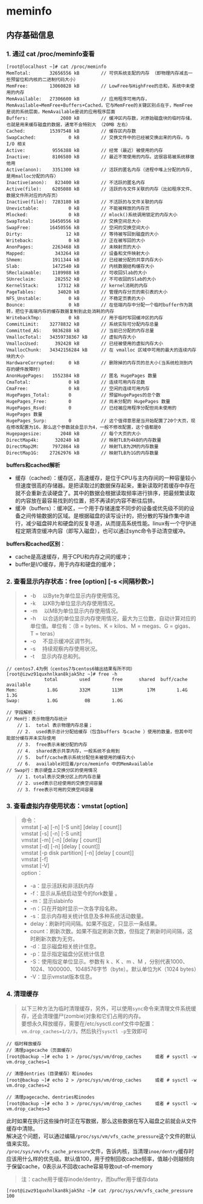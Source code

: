 # meminfo

## 内存基础信息

### 1. 通过 cat /proc/meminfo查看

```
[root@localhost ~]# cat /proc/meminfo 
MemTotal:       32656556 kB        // 可供系统支配的内存 （即物理内存减去一些预留位和内核的二进制代码大小）
MemFree:        13060828 kB        // LowFree与HighFree的总和，系统中未使用的内存
MemAvailable:   27306600 kB        // 应用程序可用内存，MemAvailable≈MemFree+Buffers+Cached，它与MemFree的关键区别点在于，MemFree是说的系统层面，MemAvailable是说的应用程序层面
Buffers:            2080 kB        // 缓冲区内存数，对原始磁盘块的临时存储，也就是用来缓存磁盘的数据，通常不会特别大 （20MB 左右）
Cached:         15397548 kB        // 缓存区内存数
SwapCached:            0 kB        // 交换文件中的已经被交换出来的内存。与 I/O 相关
Active:          9556388 kB        // 经常（最近）被使用的内存
Inactive:        8106580 kB        // 最近不常使用的内存。这很容易被系统移做他用
Active(anon):    3351300 kB        // 活跃的匿名内存（进程中堆上分配的内存,是用malloc分配的内存）
Inactive(anon):   823400 kB        // 不活跃的匿名内存
Active(file):    6205088 kB        // 活跃的与文件关联的内存（比如程序文件、数据文件所对应的内存页）
Inactive(file):  7283180 kB        // 不活跃的与文件关联的内存
Unevictable:           0 kB        // 不能被释放的内存页
Mlocked:               0 kB        // mlock()系统调用锁定的内存大小
SwapTotal:      16450556 kB        // 交换空间总大小
SwapFree:       16450556 kB        // 空闲的交换空间大小
Dirty:                12 kB        // 等待被写回到磁盘的大小
Writeback:             0 kB        // 正在被写回的大小
AnonPages:       2263468 kB        // 未映射页的大小
Mapped:           343264 kB        // 设备和文件映射大小
Shmem:           1911344 kB        // 已经被分配的共享内存大小
Slab:            1472540 kB        // 内核数据结构缓存大小
SReclaimable:    1189988 kB        // 可收回Slab的大小
SUnreclaim:       282552 kB        // 不可收回的Slab的大小
KernelStack:       17312 kB        // kernel消耗的内存
PageTables:        34020 kB        // 管理内存分页的索引表的大小
NFS_Unstable:          0 kB        // 不稳定页表的大小
Bounce:                0 kB        // 在低端内存中分配一个临时buffer作为跳转，把位于高端内存的缓存数据复制到此处消耗的内存
WritebackTmp:          0 kB        // 用于临时写回缓冲区的内存
CommitLimit:    32778832 kB        // 系统实际可分配内存总量
Committed_AS:    9836288 kB        // 当前已分配的内存总量
VmallocTotal:   34359738367 kB     // 虚拟内存大小
VmallocUsed:      392428 kB        // 已经被使用的虚拟内存大小
VmallocChunk:   34342156284 kB     // 在 vmalloc 区域中可用的最大的连续内存块的大小
HardwareCorrupted:     0 kB        // 删除掉的内存页的总大小(当系统检测到内存的硬件故障时)
AnonHugePages:   1552384 kB        // 匿名 HugePages 数量
CmaTotal:              0 kB        // 连续可用内存总数
CmaFree:               0 kB        // 空闲的连续可用内存
HugePages_Total:       0           // 预留HugePages的总个数
HugePages_Free:        0           // 尚未分配的 HugePages 数量
HugePages_Rsvd:        0           // 已经被应用程序分配但尚未使用的 HugePages 数量
HugePages_Surp:        0           // 这个值得意思是当开始配置了20个大页，现在修改配置为16，那么这个参数就会显示为4，一般不修改配置，这个值都是0
Hugepagesize:       2048 kB        // 每个大页的大小
DirectMap4k:      320240 kB        // 映射TLB为4kB的内存数量
DirectMap2M:     7972864 kB        // 映射TLB为2M的内存数量
DirectMap1G:    27262976 kB        // 映射TLB为1G的内存数量
```

**buffers和cached解析**

- 缓存（cached）：缓存区，高速缓存，是位于CPU与主内存间的一种容量较小但速度很高的存储器。是把读取过的数据保存起来，重新读取时若缓存中存在就不会重新去读硬盘了。其中的数据会根据读取频率进行排序，把最频繁读取的内容放在最容易找到的位置，把不再读的内容不断往后排。
- 缓冲（buffers）：缓冲区，一个用于存储速度不同步的设备或优先级不同的设备之间传输数据的区域。是根据磁盘的读写设计的，把分散的写操作集中进行，减少磁盘碎片和硬盘的反复寻道，从而提高系统性能。linux有一个守护进程定期清空缓冲内容（即写入磁盘），也可以通过sync命令手动清空缓冲。

**buffers和cached区别**：

- cache是高速缓存，用于CPU和内存之间的缓冲；
- buffer是I/O缓存，用于内存和硬盘的缓冲；

### 2. 查看显示内存状态：free [option] [-s <间隔秒数>]

> - -b 　以Byte为单位显示内存使用情况。
> - -k 　以KB为单位显示内存使用情况。
> - -m 　以MB为单位显示内存使用情况。
> - -h 　以合适的单位显示内存使用情况，最大为三位数，自动计算对应的单位值。单位有：（B = bytes、K = kilos、M = megas、G = gigas、T = teras）
> - -o 　不显示缓冲区调节列。
> - -s 　持续观察内存使用状况。
> - -t 　显示内存总和列。

```
// centos7.4为例（centos7与centos6输出结果有所不同）
[root@izwz91quxhnlkan8kjak5hz ~]# free -h
              total        used        free      shared  buff/cache   available
Mem:           1.8G        332M        113M         17M        1.4G        1.3G
Swap:          1.0G          0B        1.0G

// 字段解析：
// Mem行：表示物理内存统计
    // 1.  total 表示物理内存总量；
    // 2.  used表示总计分配给缓存（包含buffers 与cache ）使用的数量，但其中可能部分缓存并未实际使用
    // 3.  free表示未被分配的内存
    // 4.  shared表示共享内存，一般系统不会用到
    // 5.  buff/cache表示系统分配但未被使用的缓存大小
    // 6.  available对应着/prco/meminfo 中的MemAvailable
// Swap行：表示硬盘上交换分区的使用情况
    // 1. total表示交换分区上的内存总量
    // 2. used表示已经使用的交换空间容量
    // 3. free表示可用的交换空间容量
```

### 3. 查看虚拟内存使用状态：vmstat [option]

> 命令：  
> vmstat [-a] [-n] [-S unit] [delay [ count]]  
> vmstat [-s] [-n] [-S unit]  
> vmstat [-m] [-n] [delay [ count]]  
> vmstat [-d] [-n] [delay [ count]]  
> vmstat [-p disk partition] [-n] [delay [ count]]  
> vmstat [-f]  
> vmstat [-V]  
> option：
>
> - -a：显示活跃和非活跃内存
> - -f：显示从系统启动至今的fork数量 。
> - -m：显示slabinfo
> - -n：只在开始时显示一次各字段名称。
> - -s：显示内存相关统计信息及多种系统活动数量。
> - delay：刷新时间间隔。如果不指定，只显示一条结果。
> - count：刷新次数。如果不指定刷新次数，但指定了刷新时间间隔，这时刷新次数为无穷。
> - -d：显示磁盘相关统计信息。
> - -p：显示指定磁盘分区统计信息
> - -S：使用指定单位显示。参数有 k 、K 、m 、M ，分别代表1000、1024、1000000、1048576字节（byte）。默认单位为K（1024 bytes）
> - -V：显示vmstat版本信息。

### 4. 清理缓存

> 以下三种方法为临时清理缓存，另外，可以使用`sync`​命令来清理文件系统缓存，还会清理僵尸(zombie)对象和它们占用的内存。  
> 要想永久释放缓存，需要在/etc/sysctl.conf文件中配置：`vm.drop_caches=1/2/3`​，然后执行`sysctl -p`​生效即可

```
// 临时释放缓存
// 清理pagecache（页面缓存）
[root@backup ~]# echo 1 > /proc/sys/vm/drop_caches     或者 # sysctl -w vm.drop_caches=1

// 清理dentries（目录缓存）和inodes
[root@backup ~]# echo 2 > /proc/sys/vm/drop_caches     或者 # sysctl -w vm.drop_caches=2

// 清理pagecache、dentries和inodes
[root@backup ~]# echo 3 > /proc/sys/vm/drop_caches     或者 # sysctl -w vm.drop_caches=3
```

此时如果在执行这些操作时正在写数据，那么这些数据在写入磁盘之前就会从文件缓存中清除。  
 解决这个问题，可以通过编辑`/proc/sys/vm/vfs_cache_pressure`​这个文件的默认值来实现。  
​`/proc/sys/vm/vfs_cache_pressure`​文件，告诉内核，当清理`inoe/dentry`​缓存时应该用什么样的优先级。默认值100，用于控制回收cache频率，值越小则越倾向于保留cache，0表示从不回收cache容易导致out-of-memory

> 注：cache用于缓存inode/dentry，而buffer用于缓存data

```
[root@izwz91quxhnlkan8kjak5hz ~]# cat /proc/sys/vm/vfs_cache_pressure
100
```

‍

‍
